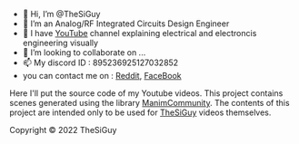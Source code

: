 - 👋 Hi, I’m @TheSiGuy
- 👀 I’m an Analog/RF Integrated Circuits Design Engineer
- 🌱 I have [YouTube](https://www.youtube.com/c/TheSiGuyEN) channel explaining electrical and electroncis engineering visually
- 💞️ I’m looking to collaborate on ...
- 📫 My discord ID : 895236925127032852
- you can contact me on : [Reddit](https://www.reddit.com/user/The_SiGuy), [FaceBook](https://www.facebook.com/thesiguyEN)

Here I'll put the source code of my Youtube videos.
This project contains scenes generated using the library [ManimCommunity](https://github.com/ManimCommunity/manim).
The contents of this project are intended only to be used for [TheSiGuy](https://www.youtube.com/c/TheSiGuyEN) videos themselves.

Copyright © 2022 TheSiGuy





